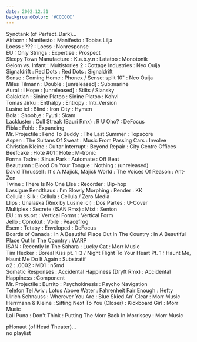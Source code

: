 ```yaml
---
date: 2002.12.31
backgroundColor: '#CCCCCC'
---
```


Synctank (of Perfect\_Dark)...  
Airborn : Manifesto : Manifesto : Tobias Lilja  
Loess : ??? : Loess : Nonresponse  
EU : Only Strings : Expertise : Prospect  
Sleepy Town Manufacture : K.a.b.y.n : Latatoo : Monotonik  
Geiom vs. Infant : Multistories 2 : Cottage Industries : Neo Ouija  
Signaldrift : Red Dots : Red Dots : Signaldrift  
Sense : Coming Home : Phonex / Sense: split 10" : Neo Ouija  
Miles Tilmann : Double : \[unreleased\] : Sub:marine  
Aural : I Hope : \[unreleased\] : Stilts / Slansky  
Galaktlan : Sinine Platoo : Sinine Platoo : Kohvi  
Tomas Jirku : Enthalpy : Entropy : Intr\_Version  
Lusine icl : Blind : Iron City : Hymen  
Bola : Shoob,e : Fyuti : Skam  
Lackluster : Cull Streak (Bauri Rmx) : R U Oho? : DeFocus  
Fibla : Fohb : Expanding  
Mr. Projectile : Fend To Buddy : The Last Summer : Topscore  
Aspen : The Sultans Of Sweat : Music From Passing Cars : Involve  
Christian Kleine : Guitar Interrupt : Beyond Repair : City Centre Offices  
Beefcake : Hote #01 : Hote : M-tronic  
Forma Tadre : Sinus Park : Automate : Off Beat  
Beautumn : Blood On Your Tongue : Nothing : (unreleased)  
David Thrussell : It's A Majick, Majick World : The Voices Of Reason : Ant-Zen  
Twine : There Is No One Else : Recorder : Bip-hop  
Lassigue Bendthaus : I'm Slowly Morphing : Render : KK  
Cellula : Silk : Cellula : Cellula / Zero Media  
Llips : Unalaska (Rmx by Lusine icl) : Dos Partes : U-Cover  
Multiplex : Secrete (ISAN Rmx) : Mixt : Senton  
EU : m ss.ort : Vertical Forms : Vertical Form  
Jello : Conokut : Voile : Peacefrog  
Esem : Tetaby : Enveloped : DeFocus  
Boards of Canada : In A Beautiful Place Out In The Country : In A Beautiful Place Out In The Country : WARP  
ISAN : Recently In The Sahara : Lucky Cat : Morr Music  
Tim Hecker : Boreal Kiss pt. 1-3 / Night Flight To Your Heart Pt. 1 : Haunt Me, Haunt Me Do It Again : Substratif  
o2 : .0002 : MD1 : n5md  
Somatic Responses : Accidental Happiness (Dryft Rmx) : Accidental Happiness : Component  
Mr. Projectile : Burrito : Psychokinesis : Psycho Navigation  
Telefon Tel Aviv : Lotus Above Water : Fahrenheit Fair Enough : Hefty  
Ulrich Schnauss : Wherever You Are : Blue Skied An' Clear : Morr Music  
Herrmann & Kleine : Sitting Next To You (Closer) : Kickboard Girl : Morr Music  
Lali Puna : Don't Think : Putting The Morr Back In Morrissey : Morr Music  

pHonaut (of Head Theater)...  
no playlist